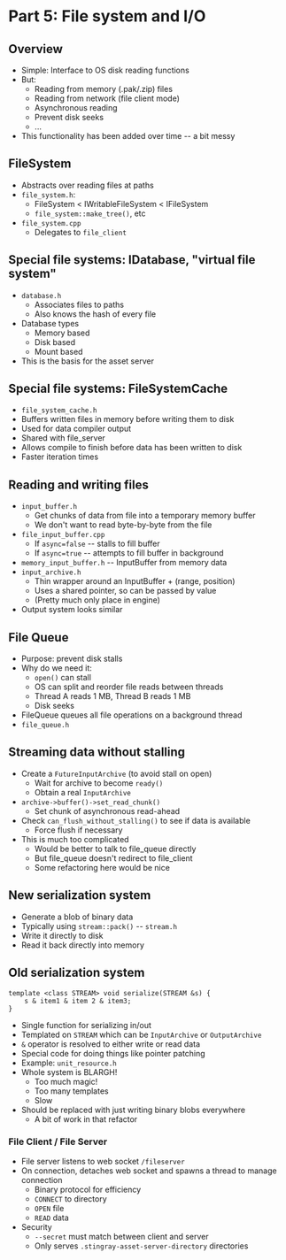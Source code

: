 # Part 5: File system and I/O



## Overview

* Simple: Interface to OS disk reading functions
* But:
	* Reading from memory (.pak/.zip) files
	* Reading from network (file client mode)
	* Asynchronous reading
	* Prevent disk seeks
	* ...
* This functionality has been added over time -- a bit messy



## FileSystem

* Abstracts over reading files at paths
* `file_system.h`:
	* FileSystem < IWritableFileSystem < IFileSystem
	* `file_system::make_tree()`, etc
* `file_system.cpp`
	* Delegates to `file_client`



## Special file systems: IDatabase, "virtual file system"

* `database.h`
	* Associates files to paths
	* Also knows the hash of every file
* Database types
	* Memory based
	* Disk based
	* Mount based
* This is the basis for the asset server



## Special file systems: FileSystemCache

* `file_system_cache.h`
* Buffers written files in memory before writing them to disk
* Used for data compiler output
* Shared with file_server
* Allows compile to finish before data has been written to disk
* Faster iteration times



## Reading and writing files

* `input_buffer.h`
	* Get chunks of data from file into a temporary memory buffer
	* We don't want to read byte-by-byte from the file
* `file_input_buffer.cpp`
	* If `async=false` -- stalls to fill buffer
	* If `async=true` -- attempts to fill buffer in background
* `memory_input_buffer.h` -- InputBuffer from memory data
* `input_archive.h`
	* Thin wrapper around an InputBuffer + (range, position)
	* Uses a shared pointer, so can be passed by value
	* (Pretty much only place in engine)
* Output system looks similar



## File Queue

* Purpose: prevent disk stalls
* Why do we need it:
	* `open()` can stall
	* OS can split and reorder file reads between threads
	* Thread A reads 1 MB, Thread B reads 1 MB
	* Disk seeks
* FileQueue queues all file operations on a background thread
* `file_queue.h`



## Streaming data without stalling

* Create a `FutureInputArchive` (to avoid stall on open)
	* Wait for archive to become `ready()`
	* Obtain a real `InputArchive`
* `archive->buffer()->set_read_chunk()`
	* Set chunk of asynchronous read-ahead
* Check `can_flush_without_stalling()` to see if data is available
	* Force flush if necessary
* This is much too complicated
	* Would be better to talk to file_queue directly
	* But file_queue doesn't redirect to file_client
	* Some refactoring here would be nice



## New serialization system

* Generate a blob of binary data
* Typically using `stream::pack()` -- `stream.h`
* Write it directly to disk
* Read it back directly into memory



## Old serialization system

```
template <class STREAM>	void serialize(STREAM &s) {
	s & item1 & item 2 & item3;
}
```

* Single function for serializing in/out
* Templated on `STREAM` which can be `InputArchive` or `OutputArchive`
* `&` operator is resolved to either write or read data
* Special code for doing things like pointer patching
* Example: `unit_resource.h`
* Whole system is BLARGH!
	* Too much magic!
	* Too many templates
	* Slow
* Should be replaced with just writing binary blobs everywhere
	* A bit of work in that refactor



### File Client / File Server

* File server listens to web socket  `/fileserver`
* On connection, detaches web socket and spawns a thread to manage connection
	* Binary protocol for efficiency
	* `CONNECT` to directory
	* `OPEN` file
	* `READ` data
* Security
	* `--secret` must match between client and server
	* Only serves `.stingray-asset-server-directory` directories
